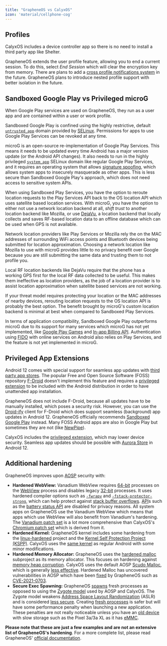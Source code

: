 ```yaml
---
title: "GrapheneOS vs CalyxOS"
icon: 'material/cellphone-cog'
---
```

## Profiles

CalyxOS includes a device controller app so there is no need to install a third party app like Shelter.

GrapheneOS extends the user profile feature, allowing you to end a current session. To do this, select *End Session* which will clear the encryption key from memory. There are plans to add a [cross profile notifications system](https://github.com/GrapheneOS/os-issue-tracker/issues/88) in the future. GrapheneOS plans to introduce nested profile support with better isolation in the future.

## Sandboxed Google Play vs Privileged microG

When Google Play services are used on GrapheneOS, they run as a user app and are contained within a user or work profile.

Sandboxed Google Play is confined using the highly restrictive, default [`untrusted_app`](https://source.android.com/security/selinux/concepts) domain provided by [SELinux](https://en.wikipedia.org/wiki/Security-Enhanced_Linux). Permissions for apps to use Google Play Services can be revoked at any time.

microG is an open-source re-implementation of Google Play Services. This means it needs to be updated every time Android has a major version update (or the Android API changes). It also needs to run in the highly privileged [`system_app`](https://source.android.com/security/selinux/concepts) SELinux domain like regular Google Play Services, and it requires an operating system that allows [signature spoofing](https://github.com/microg/GmsCore/wiki/Signature-Spoofing), which allows system apps to insecurely masquerade as other apps. This is less secure than Sandboxed Google Play's approach, which does not need access to sensitive system APIs.

When using Sandboxed Play Services, you have the option to reroute location requests to the Play Services API back to the OS location API which uses satellite based location services. With microG, you have the option to either not use a network location backend at all, *shift trust* to another location backend like Mozilla, or use [DejaVu](https://github.com/n76/DejaVu), a location backend that locally collects and saves RF-based location data to an offline database which can be used when GPS is not available.

Network location providers like Play Services or Mozilla rely the on the MAC addresses of surrounding WiFi access points and Bluetooth devices being submitted for location approximation. Choosing a network location like Mozilla to use with microG provides little to no privacy benefit over Google because you are still submitting the same data and trusting them to not profile you.

Local RF location backends like DejaVu require that the phone has a working GPS first for the local RF data collected to be useful. This makes them ineffective as location providers, as the job of a location provider is to assist location approximation when satellite based services are not working.

If your threat model requires protecting your location or the MAC addresses of nearby devices, rerouting location requests to the OS location API is probably the best option. The benefit brought by microG's custom location backend is minimal at best when compared to Sandboxed Play Services.

In terms of application compatibility, Sandboxed Google Play outperforms microG due to its support for many services which microG has not yet implemented, like [Google Play Games](https://play.google.com/googleplaygames) and [In-app Billing API](https://android-doc.github.io/google/play/billing/api.html). Authentication using [FIDO](security/multi-factor-authentication#fido-fast-identity-online) with online services on Android also relies on Play Services, and the feature is not yet implemented in microG.

## Privileged App Extensions

Android 12 comes with special support for seamless app updates with [third party app stores](https://android-developers.googleblog.com/2020/09/listening-to-developer-feedback-to.html). The popular Free and Open Source Software (FOSS) repository [F-Droid](https://f-droid.org) doesn't implement this feature and requires a [privileged extension](https://f-droid.org/en/packages/org.fdroid.fdroid.privileged) to be included with the Android distribution in order to have unattended app installation.

GrapheneOS does not include F-Droid, because all updates have to be manually installed, which poses a security risk. However, you can use the [Droid-ify](../android.md#droid-ify) client for F-Droid which does support seamless (background) app updates in Android 12. GrapheneOS officially recommends [Sandboxed Google Play](https://grapheneos.org/usage#sandboxed-google-play) instead. Many FOSS Android apps are also in Google Play but sometimes they are not (like [NewPipe](../video-streaming.md)).

CalyxOS includes the [privileged extension](https://f-droid.org/en/packages/org.fdroid.fdroid.privileged), which may lower device security. Seamless app updates should be possible with [Aurora Store](https://auroraoss.com) in Android 12.

## Additional hardening

GrapheneOS improves upon [AOSP](https://source.android.com/) security with:

- **Hardened WebView:** Vanadium WebView requires [64-bit](https://en.wikipedia.org/wiki/64-bit_computing) processes on the [WebView](https://developer.android.com/reference/android/webkit/WebView) process and disables legacy [32-bit](https://en.wikipedia.org/wiki/32-bit_computing) processes. It uses hardened compiler options such as [`-fwrapv`](https://gcc.gnu.org/onlinedocs/gcc/Code-Gen-Options.html) and [`-fstack-protector-strong`](https://gcc.gnu.org/onlinedocs/gcc-4.9.3/gcc/Optimize-Options.html), which can help protect against [stack buffer overflows](https://en.wikipedia.org/wiki/Stack_buffer_overflow). [API](https://en.wikipedia.org/wiki/API)s such as the [battery status API](https://chromestatus.com/feature/4537134732017664) are disabled for privacy reasons. All system apps on GrapheneOS use the Vanadium WebView which means that apps which use WebView will also benefit from Vanadium's hardening. The [Vanadium patch set](https://github.com/GrapheneOS/Vanadium/tree/12/patches) is a lot more comprehensive than CalyxOS's [Chromium patch set](https://gitlab.com/CalyxOS/chromium-patches) which is derived from it.
- **Hardened Kernel:** GrapheneOS kernel includes some hardening from the [linux-hardened](https://github.com/GrapheneOS/linux-hardened) project and the [Kernel Self Protection Project (KSPP)](https://kernsec.org/wiki/index.php/Kernel_Self_Protection_Project). CalyxOS uses the [same kernel](https://calyxos.org/docs/development/build/kernel/) as regular Android with some minor modifications.
- **Hardened Memory Allocator:** GrapheneOS uses the [hardened malloc](https://github.com/GrapheneOS/hardened_malloc) subproject as its memory allocator. This focuses on hardening against [memory heap corruption](https://en.wikipedia.org/wiki/Memory_corruption). CalyxOS uses the default AOSP [Scudo Malloc](https://source.android.com/devices/tech/debug/scudo), which is generally [less effective](https://twitter.com/danielmicay/status/1033671709197398016). Hardened Malloc has uncovered vulnerabilities in AOSP which have been [fixed](https://github.com/GrapheneOS/platform_system_core/commit/be11b59725aa6118b0e1f0712572e835c3d50746) by GrapheneOS such as [CVE-2021-0703](https://nvd.nist.gov/vuln/detail/CVE-2021-0703).
- **Secure Exec Spawning:** GrapheneOS [spawns](https://en.wikipedia.org/wiki/Spawn_(computing)) fresh processes as opposed to using the [Zygote model](https://ayusch.com/android-internals-the-android-os-boot-process) used by AOSP and CalyxOS. The Zygote model weakens [Address Space Layout Randomization](https://en.wikipedia.org/wiki/Address_space_layout_randomization) (ASLR) and is considered [less secure](https://wenke.gtisc.gatech.edu/papers/morula.pdf). Creating [fresh processes](https://grapheneos.org/usage#exec-spawning) is safer but will have some performance penalty when launching a new application. These penalties are not really noticeable unless you have an [old device](https://support.google.com/nexus/answer/4457705) with slow storage such as the Pixel 3a/3a XL as it has [eMMC](https://en.wikipedia.org/wiki/MultiMediaCard#eMMC).

**Please note that these are just a few examples and are not an extensive list of GrapheneOS's hardening**. For a more complete list, please read GrapheneOS' [official documentation](https://grapheneos.org/features).
